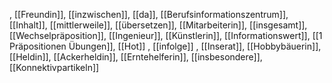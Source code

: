 , [[Freundin]], [[inzwischen]], [[da]], [[Berufsinformationszentrum]], [[Inhalt]], [[mittlerweile]], [[übersetzen]], [[Mitarbeiterin]], [[insgesamt]], [[Wechselpräposition]], [[Ingenieur]], [[Künstlerin]], [[Informationswert]], [[1 Präpositionen Übungen]], [[Hot]]
, [[infolge]]
, [[Inserat]], [[Hobbybäuerin]], [[Heldin]], [[Ackerheldin]], [[Erntehelferin]], [[insbesondere]], [[Konnektivpartikeln]]